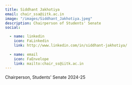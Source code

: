 ```yaml
---
title: Siddhant Jakhotiya
email: chair_ssa@iitk.ac.in
image: "/images/Siddhant_Jakhotiya.jpeg"
description: Chairperson of Students' Senate
social:

  - name: linkedin
    icon: FaLinkedin
    link: http://www.linkedin.com/in/siddhant-jakhotiya/
  
  - name: email
    icon: FaEnvelope
    link: mailto:chair_ss@iitk.ac.in
---
```


Chairperson, Students' Senate 2024-25
